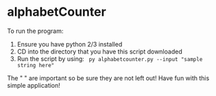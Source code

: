 # alphabetCounter

To run the program: 

1. Ensure you have python 2/3 installed
2. CD into the directory that you have this script downloaded
3. Run the script by using: 
``` py alphabetcounter.py --input "sample string here"```

The " " are important so be sure they are not left out! Have fun with this simple application!
 
